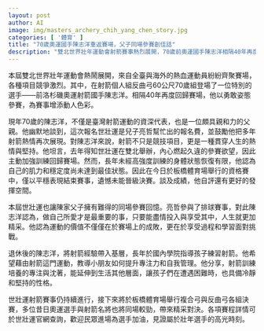 ```yaml
---
layout: post
author: AI
image: img/masters_archery_chih_yang_chen_story.jpg
categories: [ '體育' ]
title: "70歲奧運國手陳志洋重返賽場，父子同場參賽創佳話"
description: "雙北世界壯年運動會射箭賽事熱烈展開，70歲前奧運國手陳志洋相隔40年再度披戰袍參賽。雖因多年未受高強度訓練無緣晉級決賽，仍展現對射箭的熱情與堅持。與兒子亮哲同場參賽為父子倆留下珍貴回憶。退休後，陳志洋積極培育射箭新血，透過運動傳遞專注與自我管理理念，展現壯年選手動人風采。賽事後續複合弓與反曲弓決賽將繼續進行，期待各路名將精采對決。"
---
```

本屆雙北世界壯年運動會熱鬧展開，來自全臺與海外的熱血運動員紛紛齊聚賽場，各種項目競爭激烈。其中，在射箭個人組反曲弓60公尺70歲組登場了一位特別的選手——前洛杉磯奧運射箭國手陳志洋。相隔40年再度回歸賽場，他以勇敢姿態參賽，為賽事增添動人色彩。

現年70歲的陳志洋，不僅是臺灣射箭運動的資深代表，也是一位頗具親和力的父親。他幽默地談到，這次報名世壯運是兒子亮哲幫忙出的報名費，並鼓勵他把多年射箭熱情再次展現。對陳志洋來說，射箭不只是競技項目，更是一種貫穿人生的熱情與堅持。他坦言，去年得知世壯運在雙北舉辦，內心燃起久違的參賽欲望，因此主動加強訓練回歸賽場。然而，長年未經高強度訓練的身體狀態恢復有限，他認為自己的肌力和穩定度尚未達到最佳狀態。因此在今日於板橋體育場舉行的資格賽中，僅以平穩表現結束賽事，遺憾未能晉級決賽。談及成績，他自評還有更好的發揮空間。

本屆世壯運也讓陳家父子擁有難得的同場參賽回憶。亮哲參與了排球賽事，對此陳志洋認為，做自己所愛才是最重要的事，只要能盡情投入與享受其中，人生就更加精采。他認為運動的價值不僅僅在於賽場上的成敗，更在於享受過程和學習面對挑戰。

退休後的陳志洋，將射箭經驗帶入基層，長年於國內學院指導孩子練習射箭。他希望藉由射箭這門運動，教導小朋友如何提升專注力和自我管理。他分享，射箭訓練培養的專注與沈著，能延伸到生活其他層面，讓孩子們在遭遇困難時，也具備冷靜和堅持的性格。

世壯運射箭賽事仍持續進行，接下來將於板橋體育場舉行複合弓與反曲弓各組決賽，多位昔日奧運選手與射箭名將也將同場較勁，帶來精采對決。各項賽程詳情可於世壯運官網查詢，歡迎民眾進場為選手加油，見證屬於壯年選手的高光時刻。
